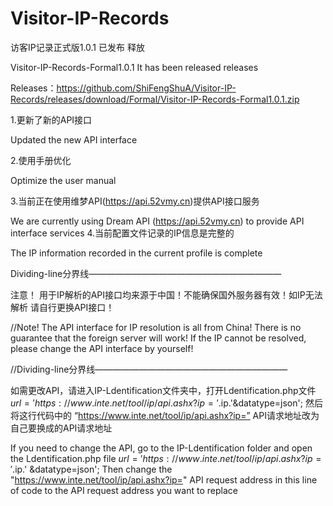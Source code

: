 # Visitor-IP-Records

访客IP记录正式版1.0.1 已发布 释放

Visitor-IP-Records-Formal1.0.1 It has been released releases

Releases：https://github.com/ShiFengShuA/Visitor-IP-Records/releases/download/Formal/Visitor-IP-Records-Formal1.0.1.zip

1.更新了新的API接口

Updated the new API interface

2.使用手册优化

Optimize the user manual

3.当前正在使用维梦API(https://api.52vmy.cn)提供API接口服务

We are currently using Dream API (https://api.52vmy.cn) to provide API interface services
4.当前配置文件记录的IP信息是完整的

The IP information recorded in the current profile is complete


Dividing-line分界线——————————————————————


注意！ 用于IP解析的API接口均来源于中国！不能确保国外服务器有效！如IP无法解析 请自行更换API接口！

//Note! The API interface for IP resolution is all from China! There is no guarantee that the foreign server will work! If the IP cannot be resolved, please change the API interface by yourself!


//Dividing-line分界线——————————————————————


如需更改API，请进入IP-Ldentification文件夹中，打开Ldentification.php文件
$url = 'https://www.inte.net/tool/ip/api.ashx?ip='.$ip.'&datatype=json';  然后将这行代码中的 “https://www.inte.net/tool/ip/api.ashx?ip=” API请求地址改为自己要换成的API请求地址

If you need to change the API, go to the IP-Ldentification folder and open the Ldentification.php file
$url = 'https://www.inte.net/tool/ip/api.ashx?ip='.$ip.' &datatype=json'; Then change the "https://www.inte.net/tool/ip/api.ashx?ip=" API request address in this line of code to the API request address you want to replace
